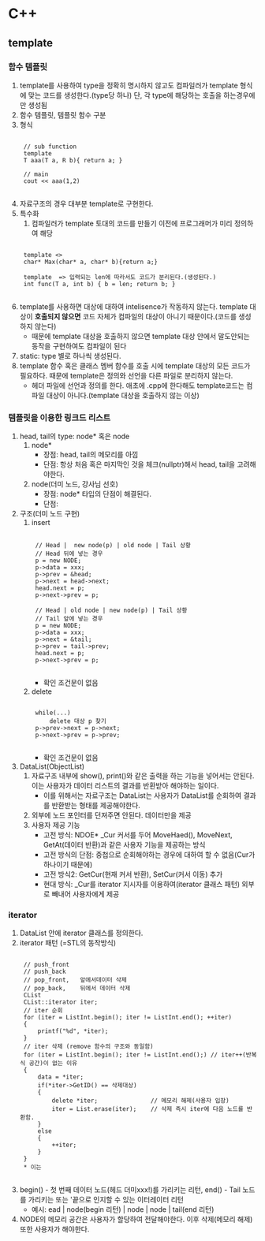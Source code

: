 # C++
## template
### 함수 템플릿
1. template를 사용하여 type을 정확히 명시하지 않고도 컴파일러가 template 형식에 맞는 코드를 생성한다.(type당 하나) 단, 각 type에 해당하는 호출을 하는경우에만 생성됨
2. 함수 템플릿, 템플릿 함수 구분
3. 형식
    <pre><code>
    // sub function
    template <typename T, typename R>
    T aaa(T a, R b){ return a; }
    
    // main
    cout << aaa<int>(1,2)
    </code></pre>
4. 자료구조의 경우 대부분 template로 구현한다.
5. 특수화
    1) 컴파일러가 template 토대의 코드를 만들기 이전에 프로그래머가 미리 정의하여 해당 
    <pre><code>
    template <>
    char* Max<char*>(char* a, char* b){return a;}
    
    template <typename T=int, int len=5> => 입력되는 len에 따라서도 코드가 분리된다.(생성된다.)
    int func(T a, int b) { b = len; return b; }
    </code></pre>
6. template를 사용하면 대상에 대하여 intelisence가 작동하지 않는다. template 대상이 **호출되지 않으면** 코드 자체가 컴파일의 대상이 아니기 때문이다.(코드를 생성하지 않는다)
    * 때문에 template 대상을 호출하지 않으면 template 대상 안에서 말도안되는 동작을 구현하여도 컴파일이 된다
7. static: type 별로 하나씩 생성된다.
8. template 함수 혹은 클래스 멤버 함수를 호출 시에 template 대상의 모든 코드가 필요하다. 때문에 template은 정의와 선언을 다른 파일로 분리하지 않는다.
    * 헤더 파일에 선언과 정의를 한다. 애초에 .cpp에 한다해도 template코드는 컴파일 대상이 아니다.(template 대상을 호출하지 않는 이상)

### 템플릿을 이용한 링크드 리스트
1. head, tail의 type: node* 혹은 node
    1) node*
        * 장점: head, tail의 메모리를 아낌
        * 단점: 항상 처음 혹은 마지막인 것을 체크(nullptr)해서 head, tail을 고려해야한다.
    2) node(더미 노드, 강사님 선호)
        * 장점: node* 타입의 단점이 해결된다.
        * 단점: 
2. 구조(더미 노드 구현)
    1) insert
        <pre><code>
        // Head |  new node(p) | old node | Tail 상황
        // Head 뒤에 넣는 경우
        p = new NODE;
        p->data = xxx;
        p->prev = &head;
        p->next = head->next;
        head.next = p;
        p->next->prev = p;
        
        // Head | old node | new node(p) | Tail 상황
        // Tail 앞에 넣는 경우
        p = new NODE;
        p->data = xxx;
        p->next = &tail;
        p->prev = tail->prev;
        head.next = p;
        p->next->prev = p;
        </code></pre>
        * 확인 조건문이 없음
    2) delete
        <pre><code>
        while(...)
            delete 대상 p 찾기
        p->prev->next = p->next;
        p->next->prev = p->prev;
        </code></pre>
        * 확인 조건문이 없음
3. DataList(ObjectList)
    1) 자료구조 내부에 show(), print()와 같은 출력을 하는 기능을 넣어서는 안된다. 이는 사용자가 데이터 리스트의 결과를 반환받아 해야하는 일이다.
        * 이를 위해서는 자료구조는 DataList는 사용자가 DataList를 순회하여 결과를 반환받는 형태를 제공해야한다.
    2) 외부에 노드 포인터를 던져주면 안된다. 데이터만을 제공
    3) 사용자 제공 기능
        * 고전 방식: NDOE* _Cur 커서를 두어 MoveHaed(), MoveNext, GetAt(데이터 반환)과 같은 사용자 기능을 제공하는 방식
        * 고전 방식의 단점: 중첩으로 순회해야하는 경우에 대하여 할 수 없음(Cur가 하나이기 때문에)
        * 고전 방식2: GetCur(현재 커서 반환), SetCur(커서 이동) 추가
        * 현대 방식: _Cur를 iterator 지시자를 이용하여(iterator 클래스 패턴) 외부로 빼내어 사용자에게 제공

### iterator
1. DataList 안에 iterator 클래스를 정의한다.
2. iterator 패턴 (=STL의 동작방식)
    <pre><code>
    // push_front
    // push_back
    // pop_front,   앞에서데이터 삭제
    // pop_back,    뒤에서 데이터 삭제
    CList<int>
    CList<int>::iterator iter;
    // iter 순회
    for (iter = ListInt.begin(); iter != ListInt.end(); ++iter)
    {
        printf("%d", *iter);
    }
    // iter 삭제 (remove 함수의 구조와 동일함)
    for (iter = ListInt.begin(); iter != ListInt.end();) // iter++(반복식 공간)이 없는 이유
    {
        data = *iter;
        if(*iter->GetID() == 삭제대상)
        {
            delete *iter;               // 메모리 해제(사용자 입장)
            iter = List.erase(iter);    // 삭제 즉시 iter에 다음 노드를 반환함.
        }
        else
        {
            ++iter;
        }
    }
    * 이는 
    </code></pre>
3. begin() - 첫 번째 데이터 노드(헤드 더미xxx!)를 가리키는 리턴, end() - Tail 노드를 가리키는 또는 '끝으로 인지할 수 있는 이터레이터 리턴
    * 예시: ead | node(begin 리턴) | node | node | tail(end 리턴)
4. NODE의 메모리 공간은 사용자가 할당하여 전달해야한다. 이후 삭제(메모리 해제) 또한 사용자가 해야한다.

